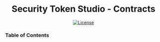 <div align="center">

# Security Token Studio - Contracts

[![License](https://img.shields.io/badge/license-apache2-blue.svg)](../LICENSE)

</div>

### Table of Contents
